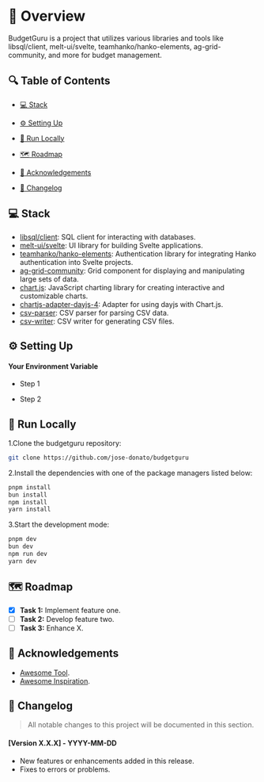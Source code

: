 # 📌 Overview

BudgetGuru is a project that utilizes various libraries and tools like libsql/client, melt-ui/svelte, teamhanko/hanko-elements, ag-grid-community, and more for budget management.

## 🔍 Table of Contents

* [💻 Stack](#stack)

* [⚙️ Setting Up](#setting-up)

* [🚀 Run Locally](#run-locally)

* [🗺️ Roadmap](#roadmap)

* [🙏 Acknowledgements](#acknowledgements)

* [📜 Changelog](#changelog)

## 💻 Stack

- [libsql/client](https://github.com/libsql/client): SQL client for interacting with databases.
- [melt-ui/svelte](https://github.com/melt-ui/svelte): UI library for building Svelte applications.
- [teamhanko/hanko-elements](https://github.com/teamhanko/hanko-elements): Authentication library for integrating Hanko authentication into Svelte projects.
- [ag-grid-community](https://www.ag-grid.com/): Grid component for displaying and manipulating large sets of data.
- [chart.js](https://www.chartjs.org/): JavaScript charting library for creating interactive and customizable charts.
- [chartjs-adapter-dayjs-4](https://github.com/chartjs/chartjs-adapter-dayjs-4): Adapter for using dayjs with Chart.js.
- [csv-parser](https://github.com/mafintosh/csv-parser): CSV parser for parsing CSV data.
- [csv-writer](https://github.com/ryu1kn/csv-writer): CSV writer for generating CSV files.

## ⚙️ Setting Up

#### Your Environment Variable

- Step 1

- Step 2

## 🚀 Run Locally
1.Clone the budgetguru repository:
```sh
git clone https://github.com/jose-donato/budgetguru
```
2.Install the dependencies with one of the package managers listed below:
```bash
pnpm install
bun install
npm install
yarn install
```
3.Start the development mode:
```bash
pnpm dev
bun dev
npm run dev
yarn dev
```

## 🗺️ Roadmap
- [X] **Task 1:** Implement feature one.
- [   ] **Task 2:** Develop feature two.
- [   ] **Task 3:** Enhance X.

## 🙏 Acknowledgements
- [Awesome Tool](https://awesometool.link).
- [Awesome Inspiration](https://awesomeinsp.link).

## 📜 Changelog
> All notable changes to this project will be documented in this section.
#### [Version X.X.X] - YYYY-MM-DD
- New features or enhancements added in this release.
- Fixes to errors or problems.

